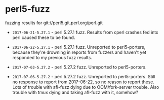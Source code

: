 # perl5-fuzz
fuzzing results for git://perl5.git.perl.org/perl.git

- `2017-06-21-5.27.1` - perl 5.27.1 fuzz.  Results from cperl crashes fed into perl caused these to be found.

- `2017-06-22-5.27.1` - perl 5.27.1 fuzz.  Unreported to perl5-porters, because they're drowning in reports from fuzzers and haven't yet responded to my previous fuzz results.

- `2017-07-03-5.27.2` - perl 5.27.2 fuzz.  Unreported to perl5-porters.

- `2017-07-06-5.27.2` - perl 5.27.2 fuzz.  Unreported to perl5-porters.  Still no response to report from 2017-06-22, so no reason to report these.  Lots of trouble with afl-fuzz dying due to OOM/fork-server trouble.  Also trouble with tmux dying and taking afl-fuzz with it, somehow?
